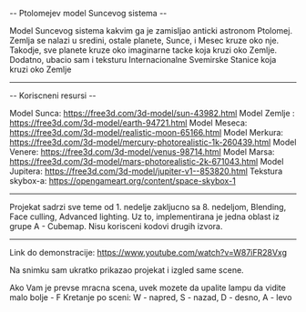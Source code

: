 -- Ptolomejev model Suncevog sistema --

Model Suncevog sistema kakvim ga je zamisljao anticki astronom Ptolomej. Zemlja se nalazi u sredini, ostale planete, Sunce, i Mesec kruze oko nje. Takodje,
sve planete kruze oko imaginarne tacke koja kruzi oko Zemlje. Dodatno, ubacio sam i teksturu Internacionalne Svemirske Stanice koja kruzi oko Zemlje

--------------------------------------------------------------------------------------------------------------------------------------------------

-- Koriscneni resursi --

Model Sunca: https://free3d.com/3d-model/sun-43982.html
Model Zemlje : https://free3d.com/3d-model/earth-94721.html 
Model Meseca: https://free3d.com/3d-model/realistic-moon-65166.html
Model Merkura: https://free3d.com/3d-model/mercury-photorealistic-1k-260439.html
Model Venere: https://free3d.com/3d-model/venus-98714.html
Model Marsa: https://free3d.com/3d-model/mars-photorealistic-2k-671043.html
Model Jupitera: https://free3d.com/3d-model/jupiter-v1--853820.html
Tekstura skybox-a: https://opengameart.org/content/space-skybox-1

--------------------------------------------------------------------------------------------------------------------------------------------------

Projekat sadrzi sve teme od 1. nedelje zakljucno sa 8. nedeljom, Blending, Face culling, Advanced lighting. Uz to, implementirana je jedna oblast iz grupe 
A - Cubemap. Nisu korisceni kodovi drugih izvora.

---------------------------------------------------------------------------------------------------------------------------------------------------

Link do demonstracije: https://www.youtube.com/watch?v=W87iFR28Vxg

Na snimku sam ukratko prikazao projekat i izgled same scene. 

Ako Vam je prevse mracna scena, uvek mozete da upalite lampu da vidite malo bolje - F
Kretanje po sceni: W - napred, S - nazad, D - desno, A - levo
